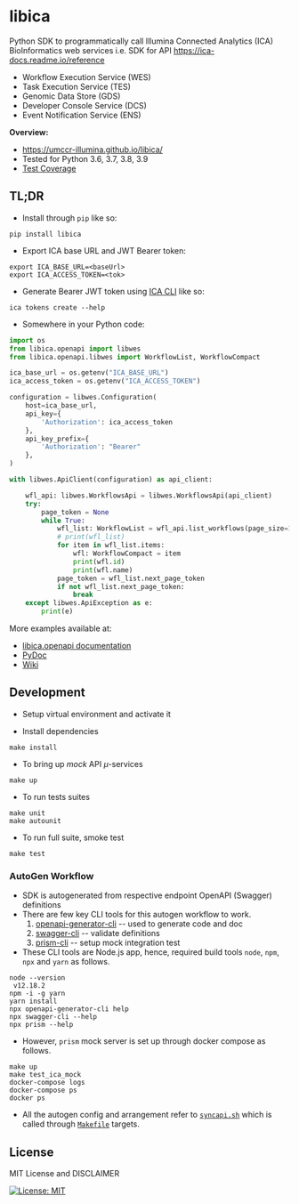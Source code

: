 # libica

Python SDK to programmatically call Illumina Connected Analytics (ICA) BioInformatics web services i.e. SDK for API https://ica-docs.readme.io/reference
- Workflow Execution Service (WES)
- Task Execution Service (TES)
- Genomic Data Store (GDS)
- Developer Console Service (DCS)
- Event Notification Service (ENS)

**Overview:**

- https://umccr-illumina.github.io/libica/
- Tested for Python 3.6, 3.7, 3.8, 3.9
- [Test Coverage](https://umccr-illumina.github.io/libica/coverage/)

## TL;DR

- Install through ``pip`` like so:
```commandline
pip install libica
```

- Export ICA base URL and JWT Bearer token:
```
export ICA_BASE_URL=<baseUrl>
export ICA_ACCESS_TOKEN=<tok>
```

- Generate Bearer JWT token using [ICA CLI](https://sapac.support.illumina.com/sequencing/sequencing_software/illumina-connected-analytics.html) like so:
```commandline
ica tokens create --help
```

- Somewhere in your Python code:
```python
import os
from libica.openapi import libwes
from libica.openapi.libwes import WorkflowList, WorkflowCompact

ica_base_url = os.getenv("ICA_BASE_URL")
ica_access_token = os.getenv("ICA_ACCESS_TOKEN")

configuration = libwes.Configuration(
    host=ica_base_url,
    api_key={
        'Authorization': ica_access_token
    },
    api_key_prefix={
        'Authorization': "Bearer"
    },
)

with libwes.ApiClient(configuration) as api_client:

    wfl_api: libwes.WorkflowsApi = libwes.WorkflowsApi(api_client)
    try:
        page_token = None
        while True:
            wfl_list: WorkflowList = wfl_api.list_workflows(page_size=100, page_token=page_token)
            # print(wfl_list)
            for item in wfl_list.items:
                wfl: WorkflowCompact = item
                print(wfl.id)
                print(wfl.name)
            page_token = wfl_list.next_page_token
            if not wfl_list.next_page_token:
                break
    except libwes.ApiException as e:
        print(e)
```

More examples available at:
- [libica.openapi documentation](https://umccr-illumina.github.io/libica/openapi/)
- [PyDoc](https://umccr-illumina.github.io/libica/libica/)
- [Wiki](https://github.com/umccr-illumina/libica/wiki)

## Development

- Setup virtual environment and activate it

- Install dependencies
```commandline
make install
```

- To bring up _mock_ API _μ_-services
```commandline
make up
```

- To run tests suites
```commandline
make unit
make autounit
```

- To run full suite, smoke test
```commandline
make test
```

### AutoGen Workflow

- SDK is autogenerated from respective endpoint OpenAPI (Swagger) definitions
- There are few key CLI tools for this autogen workflow to work.
    1. [openapi-generator-cli](https://github.com/OpenAPITools/openapi-generator-cli) -- used to generate code and doc
    2. [swagger-cli](https://github.com/APIDevTools/swagger-cli) -- validate definitions
    3. [prism-cli](https://github.com/stoplightio/prism) -- setup mock integration test
- These CLI tools are Node.js app, hence, required build tools `node`, `npm`, `npx` and `yarn` as follows.
```commandline
node --version
 v12.18.2
npm -i -g yarn
yarn install
npx openapi-generator-cli help
npx swagger-cli --help
npx prism --help
```
- However, `prism` mock server is set up through docker compose as follows.
```
make up
make test_ica_mock
docker-compose logs
docker-compose ps
docker ps
```
- All the autogen config and arrangement refer to [`syncapi.sh`](syncapi.sh) which is called through [`Makefile`](Makefile) targets.

## License

MIT License and DISCLAIMER

[![License: MIT](https://img.shields.io/badge/License-MIT-yellow.svg)](https://opensource.org/licenses/MIT)
